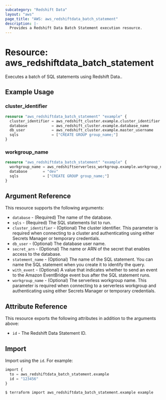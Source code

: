 ```yaml
---
subcategory: "Redshift Data"
layout: "aws"
page_title: "AWS: aws_redshiftdata_batch_statement"
description: |-
  Provides a Redshift Data Batch Statement execution resource.
---
```


# Resource: aws_redshiftdata_batch_statement

Executes a batch of SQL statements using Redshift Data..

## Example Usage

### cluster_identifier

```terraform
resource "aws_redshiftdata_batch_statement" "example" {
  cluster_identifier = aws_redshift_cluster.example.cluster_identifier
  database           = aws_redshift_cluster.example.database_name
  db_user            = aws_redshift_cluster.example.master_username
  sqls               = ["CREATE GROUP group_name;"]
}
```

### workgroup_name

```terraform
resource "aws_redshiftdata_batch_statement" "example" {
  workgroup_name = aws_redshiftserverless_workgroup.example.workgroup_name
  database       = "dev"
  sqls           = ["CREATE GROUP group_name;"]
}
```

## Argument Reference

This resource supports the following arguments:

* `database` - (Required) The name of the database.
* `sqls` - (Required) The SQL statements list to run.
* `cluster_identifier` - (Optional) The cluster identifier. This parameter is required when connecting to a cluster and authenticating using either Secrets Manager or temporary credentials.
* `db_user` - (Optional) The database user name.
* `secret_arn` - (Optional) The name or ARN of the secret that enables access to the database.
* `statement_name` - (Optional) The name of the SQL statement. You can name the SQL statement when you create it to identify the query.
* `with_event` - (Optional) A value that indicates whether to send an event to the Amazon EventBridge event bus after the SQL statement runs.
* `workgroup_name` - (Optional) The serverless workgroup name. This parameter is required when connecting to a serverless workgroup and authenticating using either Secrets Manager or temporary credentials.

## Attribute Reference

This resource exports the following attributes in addition to the arguments above:

* `id` - The Redshift Data Statement ID.

## Import

Import using the `id`. For example:

```terraform
import {
  to = aws_redshiftdata_batch_statement.example
  id = "123456"
}
```

```console
$ terraform import aws_redshiftdata_batch_statement.example example
```
